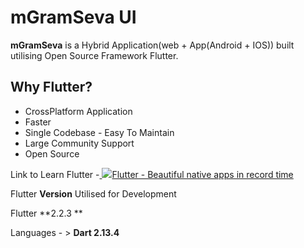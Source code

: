 # mGramSeva UI

**mGramSeva** is a Hybrid Application(web + App(Android + IOS)) built utilising Open Source Framework Flutter.

## **Why Flutter?**

* CrossPlatform Application
* Faster
* Single Codebase - Easy To Maintain
* Large Community Support
* Open Source

Link to Learn Flutter -[ ![](https://flutter.dev/assets/images/shared/brand/flutter/icon/64.png)Flutter - Beautiful native apps in record time](https://flutter.dev)

Flutter **Version** Utilised for Development

Flutter **2.2.3 **

Languages - > **Dart 2.13.4**
